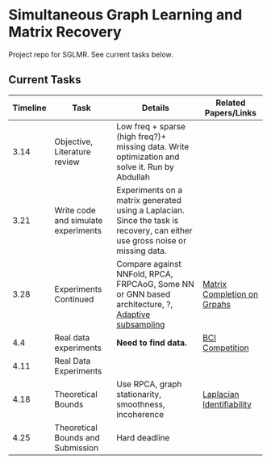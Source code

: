 # Simultaneous Graph Learning and Matrix Recovery

Project repo for SGLMR. See current tasks below. 

## Current Tasks

|Timeline| Task| Details| Related Papers/Links|
|---|---|---|---|
|3.14| Objective, Literature review| Low freq + sparse (high freq?)+ missing data. Write optimization and solve it. Run by Abdullah |
|3.21| Write code and simulate experiments |Experiments on a matrix generated using a Laplacian. Since the task is recovery, can either use gross noise or missing data. |
|3.28| Experiments Continued | Compare against NNFold, RPCA, FRPCAoG, Some NN or GNN based architecture, ?, [Adaptive subsampling](https://github.com/Tgnassou/adaptive_subsampling_multidomain_graph) | [Matrix Completion on Grpahs](https://arxiv.org/abs/1408.1717) |
|4.4| Real data experiments | __Need to find data.__ | [BCI Competition](https://www.bbci.de/competition/iv/)|
|4.11| Real Data Experiments | |
|4.18| Theoretical Bounds | Use RPCA, graph stationarity, smoothness, incoherence | [Laplacian Identifiability](https://arxiv.org/abs/1806.01701) |
|4.25| Theoretical Bounds and Submission| Hard deadline |